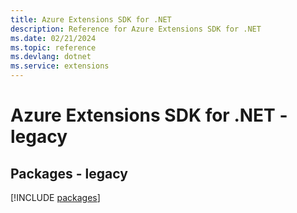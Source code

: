 ```yaml
---
title: Azure Extensions SDK for .NET
description: Reference for Azure Extensions SDK for .NET
ms.date: 02/21/2024
ms.topic: reference
ms.devlang: dotnet
ms.service: extensions
---
```

# Azure Extensions SDK for .NET - legacy
## Packages - legacy
[!INCLUDE [packages](extensions-index.md)]